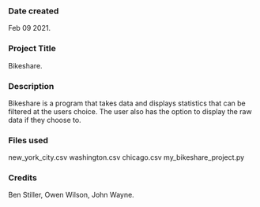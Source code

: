 ### Date created
Feb 09 2021.

### Project Title
Bikeshare.

### Description
Bikeshare is a program that takes data and displays statistics that can be filtered at the users choice. The user
also has the option to display the raw data if they choose to.

### Files used
new_york_city.csv
washington.csv
chicago.csv
my_bikeshare_project.py

### Credits
Ben Stiller, Owen Wilson, John Wayne.
